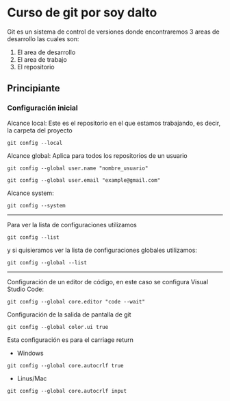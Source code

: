 # Curso de git por soy dalto

Git es un sistema de control de versiones donde encontraremos 3 areas de desarrollo las cuales son:
1) El area de desarrollo 
2) El area de trabajo
3) El repositorio

## Principiante

### Configuración inicial
Alcance local: Este es el repositorio en el que estamos trabajando, es decir, la carpeta del proyecto
```
git config --local 
```
Alcance global: Aplica para todos los repositorios de un usuario
```
git config --global user.name "nombre_usuario"
```
```
git config --global user.email "example@gmail.com"
```
Alcance system: 
```
git config --system 
```
---
Para ver la lista de configuraciones utilizamos
```
git config --list
```
y si quisieramos ver la lista de configuraciones globales utilizamos:
```
git config --global --list
```
---
Configuración de un editor de código, en este caso se configura Visual Studio Code:

```
git config --global core.editor "code --wait"
```

Configuración de la salida de pantalla de git
```
git config --global color.ui true
```
Esta configuración es para el carriage return
- Windows
```
git config --global core.autocrlf true
```
- Linus/Mac
```
git config --global core.autocrlf input
```